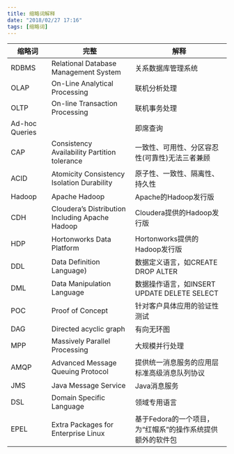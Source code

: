 ```yaml
---
title: 缩略词解释
date: "2018/02/27 17:16"
tags: [缩略词]
---
```

| 缩略词 | 完整 |  解释  |
| ------- | ------- | ----- |
| RDBMS | Relational Database Management System | 关系数据库管理系统 |
| OLAP  | On-Line Analytical Processing | 联机分析处理 |
| OLTP  | On-line Transaction Processing | 联机事务处理 |
| Ad-hoc Queries| | 即席查询 |
| CAP   | Consistency Availability Partition tolerance | 一致性、可用性、分区容忍性(可靠性)无法三者兼顾 |
| ACID  | Atomicity Consistency Isolation Durability | 原子性、一致性、隔离性、持久性 |
| Hadoop| Apache Hadoop | Apache的Hadoop发行版 |
| CDH   | Cloudera’s Distribution Including Apache Hadoop | Cloudera提供的Hadoop发行版 |
| HDP   | Hortonworks Data Platform | Hortonworks提供的Hadoop发行版 |
| DDL   | Data Definition Language) | 数据定义语言，如CREATE DROP ALTER |
| DML   | Data Manipulation Language | 数据操作语言，如INSERT UPDATE DELETE SELECT |
| POC   | Proof of Concept | 针对客户具体应用的验证性测试 |
| DAG   | Directed acyclic graph | 有向无环图 |
| MPP   | Massively Parallel Processing | 大规模并行处理 |
| AMQP  | Advanced Message Queuing Protocol | 提供统一消息服务的应用层标准高级消息队列协议 |
| JMS   | Java Message Service | Java消息服务 |
| DSL   | Domain Specific Language | 领域专用语言 |
| EPEL  | Extra Packages for Enterprise Linux | 基于Fedora的一个项目，为“红帽系”的操作系统提供额外的软件包 |